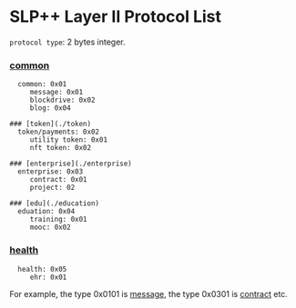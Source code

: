 # SLP++ Layer II Protocol List

`protocol type`: 2 bytes integer. 

### [common](./common)
```
  common: 0x01
     message: 0x01
     blockdrive: 0x02
     blog: 0x04
```
```
### [token](./token)
  token/payments: 0x02
     utility token: 0x01
     nft token: 0x02 	   
```
```
### [enterprise](./enterprise)
  enterprise: 0x03
     contract: 0x01
     project: 02
```
```
### [edu](./education)
  eduation: 0x04
     training: 0x01 
     mooc: 0x02    
```
### [health](./healeth)
```
  health: 0x05
     ehr: 0x01
```  
For example, the type 0x0101 is [message](./common/slppp-message.md), the type 0x0301 is [contract](./enterprise/slppp-contract.md) etc.  